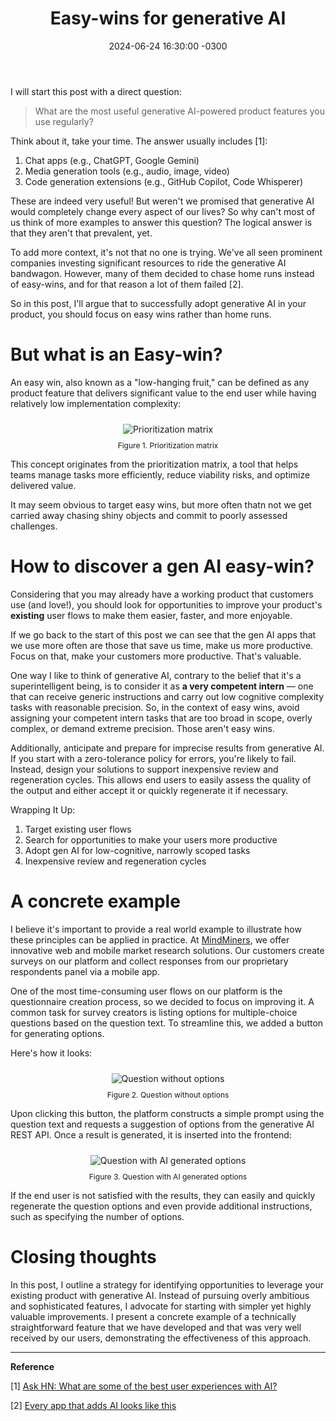 ﻿---
layout: post
title: "Easy-wins for generative AI"
date: 2024-06-24 16:30:00 -0300
tags: ai system-design project-management
---

I will start this post with a direct question:

> What are the most useful generative AI-powered product features you use regularly?

Think about it, take your time. The answer usually includes [1]:
1. Chat apps (e.g., ChatGPT, Google Gemini)
1. Media generation tools (e.g., audio, image, video)
1. Code generation extensions (e.g., GitHub Copilot, Code Whisperer)

These are indeed very useful! But weren't we promised that generative AI would completely change every aspect of our lives? So why can't most of us think of more examples to answer this question? The logical answer is that they aren't that prevalent, yet.

To add more context, it's not that no one is trying. We've all seen prominent companies investing significant resources to ride the generative AI bandwagon. However, many of them decided to chase home runs instead of easy-wins, and for that reason a lot of them failed [2].

So in this post, I'll argue that to successfully adopt generative AI in your product, you should focus on easy wins rather than home runs.


But what is an Easy-win?
======

An easy win, also known as a "low-hanging fruit," can be defined as any product feature that delivers significant value to the end user while having relatively low implementation complexity:

<p align="center">
  <img style="max-height: 240px; max-width: 100%; margin: 10px 0" src="{{ site.baseurl }}/images/p33/prioritization-matrix.PNG" alt="Prioritization matrix"/>
  <br><label style="font-size: 12px;">Figure 1. Prioritization matrix</label>
</p>

This concept originates from the prioritization matrix, a tool that helps teams manage tasks more efficiently, reduce viability risks, and optimize delivered value.

It may seem obvious to target easy wins, but more often thatn not we get carried away chasing shiny objects and commit to poorly assessed challenges.


How to discover a gen AI easy-win?
======

Considering that you may already have a working product that customers use (and love!), you should look for opportunities to improve your product's <b>existing</b> user flows to make them easier, faster, and more enjoyable.

If we go back to the start of this post we can see that the gen AI apps that we use more often are those that save us time, make us more productive. Focus on that, make your customers more productive. That's valuable.

One way I like to think of generative AI, contrary to the belief that it's a superintelligent being, is to consider it as <b>a very competent intern</b> — one that can receive generic instructions and carry out low cognitive complexity tasks with reasonable precision. So, in the context of easy wins, avoid assigning your competent intern tasks that are too broad in scope, overly complex, or demand extreme precision. Those aren't easy wins.

Additionally, anticipate and prepare for imprecise results from generative AI. If you start with a zero-tolerance policy for errors, you're likely to fail. Instead, design your solutions to support inexpensive review and regeneration cycles. This allows end users to easily assess the quality of the output and either accept it or quickly regenerate it if necessary.

Wrapping It Up:
1. Target existing user flows
1. Search for opportunities to make your users more productive
1. Adopt gen AI for low-cognitive, narrowly scoped tasks
1. Inexpensive review and regeneration cycles


A concrete example
======

I believe it's important to provide a real world example to illustrate how these principles can be applied in practice. At [MindMiners](https://mindminers.com/en), we offer innovative web and mobile market research solutions. Our customers create surveys on our platform and collect responses from our proprietary respondents panel via a mobile app.

One of the most time-consuming user flows on our platform is the questionnaire creation process, so we decided to focus on improving it. A common task for survey creators is listing options for multiple-choice questions based on the question text. To streamline this, we added a button for generating options.

Here's how it looks:

<p align="center">
  <img style="max-height: 320px; max-width: 100%; margin: 10px 0" src="{{ site.baseurl }}/images/p33/question-without-options.png" alt="Question without options"/>
  <br><label style="font-size: 12px;">Figure 2. Question without options</label>
</p>

Upon clicking this button, the platform constructs a simple prompt using the question text and requests a suggestion of options from the generative AI REST API. Once a result is generated, it is inserted into the frontend:

<p align="center">
  <img style="max-height: 484px; max-width: 100%; margin: 10px 0" src="{{ site.baseurl }}/images/p33/question-with-options.png" alt="Question with AI generated options"/>
  <br><label style="font-size: 12px;">Figure 3. Question with AI generated options</label>
</p>

If the end user is not satisfied with the results, they can easily and quickly regenerate the question options and even provide additional instructions, such as specifying the number of options.


Closing thoughts
======

In this post, I outline a strategy for identifying opportunities to leverage your existing product with generative AI. Instead of pursuing overly ambitious and sophisticated features, I advocate for starting with simpler yet highly valuable improvements. I present a concrete example of a technically straightforward feature that we have developed and that was very well received by our users, demonstrating the effectiveness of this approach.

---

<b>Reference</b>

[1] [Ask HN: What are some of the best user experiences with AI?](https://news.ycombinator.com/item?id=39789250)

[2] [Every app that adds AI looks like this](https://botharetrue.substack.com/p/every-app-that-adds-ai-looks-like)


